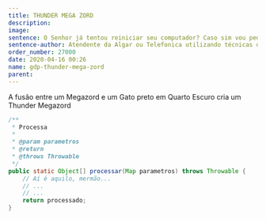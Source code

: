 ```yaml
---
title: THUNDER MEGA ZORD
description: 
image: 
sentence: O Senhor já tentou reiniciar seu computador? Caso sim vou pedir que desligue seu modem e religue novamente...
sentence-author: Atendente da Algar ou Telefonica utilizando técnicas de TelePOG
order_number: 27000
date: 2020-04-16 00:26
name: gdp-thunder-mega-zord
parent:
---
```

A fusão entre um Megazord e um Gato preto em Quarto Escuro cria um Thunder Megazord

```java
/**
 * Processa
 *
 * @param parametros
 * @return
 * @throws Throwable
 */
public static Object[] processar(Map parametros) throws Throwable {
    // Aí é aquilo, mermão...
    // ...
    // ...
    return processado;
}
```